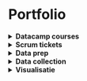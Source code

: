 # Portfolio
<details>
  <summary><b>Datacamp courses</b></summary>
  
![Portfolio](https://github.com/mbroer/ads_portfolio/blob/main/datacamp.png)
  
</details>

<details>
  <summary><b>Scrum tickets</b></summary>
  
  <details>
    <summary><i>Tickets week 1 tm 5</i></summary>
    
![Week 1 tot en met 5](https://github.com/mbroer/ads_portfolio/blob/main/scrum/1-5.png)
    
  </details>
  

  <details>
    <summary><i>Tickets week 6 tm 10</i></summary>
    
![Week 6 tot en met 10](https://github.com/mbroer/ads_portfolio/blob/main/scrum/6-10.png)
    
  </details>
  

  <details>
    <summary><i>Tickets week 11 tm 16</i></summary>
    
![Week 11 tot en met 16](https://github.com/mbroer/ads_portfolio/blob/main/scrum/11-16.png)
  
<h4>Opmerking week 14</h4>
  Ik had een leuke stageplek gevonden die mij zeer goed financieel wilden compenseren, hiervoor moest ik een applicatie maken om mijn kennis te laten zien voordat ze me de stageplek konden geven. Hiervoor had ik een week de tijd en heb dus (met begrip van de groep) deze week niet aan het project gewerkt om 100% van mijn tijd in deze applicatie te kunnen steken. (En ja ik heb de stageplek gekregen.)
    
  </details>

___
</details>


<details>
  <summary><b>Data prep</b></summary>
  
</details>

<details>
  <summary><b>Data collection</b></summary>
  
</details>

<details>
  <summary><b>Visualisatie</b></summary>
  
</details>

